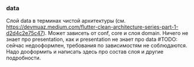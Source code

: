 ### data
Слой data в терминах чистой архитектуры (см. https://devmuaz.medium.com/flutter-clean-architecture-series-part-1-d2d4c2e75c47).
Может зависеть от conf, core и слоя domain. Ничего не знает про presentation, как и presentation не знает про data
#TODO: сейчас недооформлен, требования по зависимостям не соблюдаются. Надо дооформить и написать здесь про состав слоя и другие подробности.
